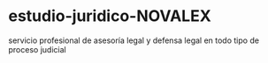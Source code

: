 # estudio-juridico-NOVALEX
servicio profesional de asesoría legal y defensa legal en todo tipo de proceso judicial
